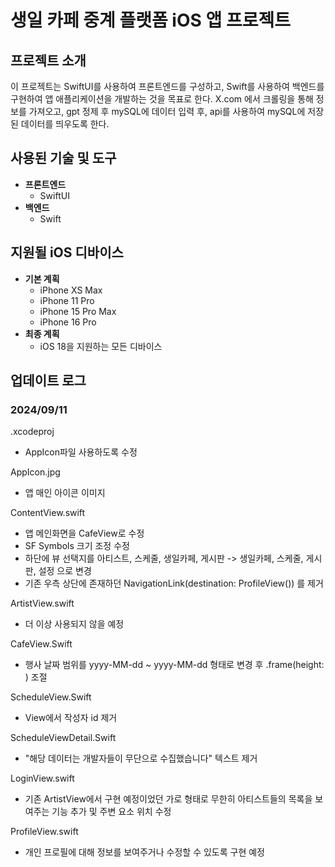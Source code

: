# 생일 카페 중계 플랫폼 iOS 앱 프로젝트

## 프로젝트 소개
이 프로젝트는 SwiftUI를 사용하여 프론트엔드를 구성하고, Swift를 사용하여 백엔드를 구현하여 앱 애플리케이션을 개발하는 것을 목표로 한다.
X.com 에서 크롤링을 통해 정보를 가져오고, gpt 정제 후 mySQL에 데이터 입력 후, api를 사용하여 mySQL에 저장된 데이터를 띄우도록 한다.

## 사용된 기술 및 도구
- **프론트엔드**
    - SwiftUI
- **백엔드**
    - Swift
## 지원될 iOS 디바이스
- **기본 계획**
    - iPhone XS Max
    - iPhone 11 Pro
    - iPhone 15 Pro Max
    - iPhone 16 Pro
- **최종 계획**
    - iOS 18을 지원하는 모든 디바이스

## 업데이트 로그

### 2024/09/11
.xcodeproj
- AppIcon파일 사용하도록 수정

AppIcon.jpg
- 앱 매인 아이콘 이미지

ContentView.swift
- 앱 메인화면을 CafeView로 수정
- SF Symbols 크기 조정 수정
- 하단에 뷰 선택지를 아티스트, 스케줄, 생일카페, 게시판 -> 생일카페, 스케줄, 게시판, 설정 으로 변경
- 기존 우측 상단에 존재하던 NavigationLink(destination: ProfileView()) 를 제거

ArtistView.swift
- 더 이상 사용되지 않을 예정

CafeView.Swift
- 행사 날짜 범위를 yyyy-MM-dd ~ yyyy-MM-dd 형태로 변경 후 .frame(height: ) 조절

ScheduleView.Swift
- View에서 작성자 id 제거

ScheduleViewDetail.Swift
- "해당 데이터는 개발자들이 무단으로 수집했습니다" 텍스트 제거

LoginView.swift
- 기존 ArtistView에서 구현 예정이었던 가로 형태로 무한히 아티스트들의 목록을 보여주는 기능 추가 및 주변 요소 위치 수정

ProfileView.swift
- 개인 프로필에 대해 정보를 보여주거나 수정할 수 있도록 구현 예정
